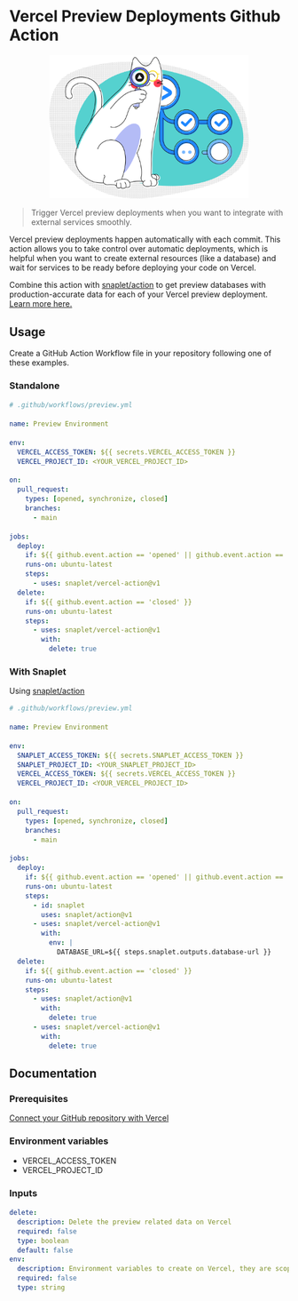 # Vercel Preview Deployments Github Action

<p align="center">
  <img width="360" src="logo.png" alt="Snappy looking through a magnifier with the Vercel logo in its center">
</p>

> Trigger Vercel preview deployments when you want to integrate with external services smoothly.

Vercel preview deployments happen automatically with each commit. This action allows you to take control over automatic deployments, which is helpful when you want to create external resources (like a database) and wait for services to be ready before deploying your code on Vercel.

Combine this action with [snaplet/action](https://github.com/snaplet/action) to get preview databases with production-accurate data for each of your Vercel preview deployment. [Learn more here.](#with-snaplet)

## Usage

Create a GitHub Action Workflow file in your repository following one of these examples.

### Standalone

```yaml
# .github/workflows/preview.yml

name: Preview Environment

env:
  VERCEL_ACCESS_TOKEN: ${{ secrets.VERCEL_ACCESS_TOKEN }}
  VERCEL_PROJECT_ID: <YOUR_VERCEL_PROJECT_ID>

on:
  pull_request:
    types: [opened, synchronize, closed]
    branches:
      - main

jobs:
  deploy:
    if: ${{ github.event.action == 'opened' || github.event.action == 'synchronize' }}
    runs-on: ubuntu-latest
    steps:
      - uses: snaplet/vercel-action@v1
  delete:
    if: ${{ github.event.action == 'closed' }}
    runs-on: ubuntu-latest
    steps:
      - uses: snaplet/vercel-action@v1
        with:
          delete: true
```

### With Snaplet

Using [snaplet/action](https://github.com/marketplace/actions/snaplet-instant-database)

```yaml
# .github/workflows/preview.yml

name: Preview Environment

env:
  SNAPLET_ACCESS_TOKEN: ${{ secrets.SNAPLET_ACCESS_TOKEN }}
  SNAPLET_PROJECT_ID: <YOUR_SNAPLET_PROJECT_ID>
  VERCEL_ACCESS_TOKEN: ${{ secrets.VERCEL_ACCESS_TOKEN }}
  VERCEL_PROJECT_ID: <YOUR_VERCEL_PROJECT_ID>

on:
  pull_request:
    types: [opened, synchronize, closed]
    branches:
      - main

jobs:
  deploy:
    if: ${{ github.event.action == 'opened' || github.event.action == 'synchronize' }}
    runs-on: ubuntu-latest
    steps:
      - id: snaplet
        uses: snaplet/action@v1
      - uses: snaplet/vercel-action@v1
        with:
          env: |
            DATABASE_URL=${{ steps.snaplet.outputs.database-url }}
  delete:
    if: ${{ github.event.action == 'closed' }}
    runs-on: ubuntu-latest
    steps:
      - uses: snaplet/action@v1
        with:
          delete: true
      - uses: snaplet/vercel-action@v1
        with:
          delete: true
```

## Documentation

### Prerequisites

[Connect your GitHub repository with Vercel](https://vercel.com/docs/concepts/git/vercel-for-github)

### Environment variables

- VERCEL_ACCESS_TOKEN
- VERCEL_PROJECT_ID

### Inputs

```yaml
delete:
  description: Delete the preview related data on Vercel
  required: false
  type: boolean
  default: false
env:
  description: Environment variables to create on Vercel, they are scoped to the "preview" environment and the current branch
  required: false
  type: string
```